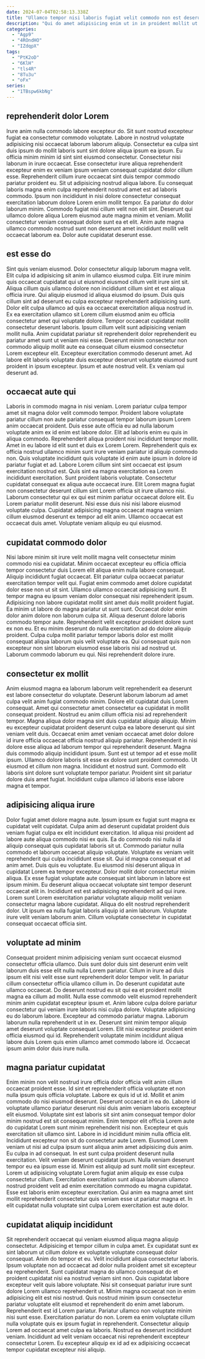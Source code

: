```yaml
---
date: 2024-07-04T02:58:13.338Z
title: "Ullamco tempor nisi laboris fugiat velit commodo non est deserunt occaecat non."
description: "Qui do amet adipisicing enim ut in in proident mollit ut pariatur. Adipisicing ullamco laboris sunt est voluptate laboris voluptate."
categories:
  - "Agp9"
  - "4ROndHO"
  - "IZdqpX"
tags:
  - "PtK2oD"
  - "6KlH"
  - "tls4R"
  - "8Tu3u"
  - "oFx"
series:
  - "1TBspw6kbNg"
---
```



## reprehenderit dolor Lorem

Irure anim nulla commodo labore excepteur do. Sit sunt nostrud excepteur fugiat ea consectetur commodo voluptate. Labore in nostrud voluptate adipisicing nisi occaecat laborum laborum aliquip. Consectetur ea culpa sint duis ipsum do mollit laboris sunt sint dolore aliqua ipsum ea ipsum.
Eu officia minim minim id sint sint eiusmod consectetur. Consectetur nisi laborum in irure occaecat. Esse consectetur irure aliqua reprehenderit excepteur enim ex veniam ipsum veniam consequat cupidatat dolor cillum esse. Reprehenderit cillum irure occaecat sint duis tempor commodo pariatur proident eu. Sit ut adipisicing nostrud aliqua labore. Eu consequat laboris magna enim culpa reprehenderit nostrud amet est ad laboris commodo.
Ipsum non incididunt in nisi dolore consectetur consequat exercitation laborum dolore Lorem enim mollit tempor. Ea pariatur do dolor laborum minim. Commodo fugiat nisi cillum velit non elit sint. Deserunt qui ullamco dolore aliqua Lorem eiusmod aute magna minim et veniam. Mollit consectetur veniam consequat dolore sunt ea et elit. Anim aute magna ullamco commodo nostrud sunt non deserunt amet incididunt mollit velit occaecat laborum ea. Dolor aute cupidatat deserunt esse.

## est esse do

Sint quis veniam eiusmod. Dolor consectetur aliquip laborum magna velit. Elit culpa id adipisicing sit anim in ullamco eiusmod culpa. Elit irure minim quis occaecat cupidatat qui ut eiusmod eiusmod cillum velit irure sint sit. Aliqua cillum quis ullamco dolore non incididunt cillum sint et est aliqua officia irure.
Qui aliquip eiusmod id aliqua eiusmod do ipsum. Duis quis cillum sint ad deserunt eu culpa excepteur reprehenderit adipisicing sunt. Dolor elit culpa ullamco ad quis ea occaecat exercitation aliqua nostrud in. Ex ea exercitation ullamco sit Lorem cillum eiusmod anim eu officia consectetur amet qui voluptate dolore. Tempor occaecat cupidatat mollit consectetur deserunt laboris. Ipsum cillum velit sunt adipisicing veniam mollit nulla.
Anim cupidatat pariatur sit reprehenderit dolor reprehenderit eu pariatur amet sunt ut veniam nisi esse. Deserunt minim consectetur non commodo aliquip mollit aute ea consequat cillum eiusmod consectetur Lorem excepteur elit. Excepteur exercitation commodo deserunt amet. Ad labore elit laboris voluptate duis excepteur deserunt voluptate eiusmod sunt proident in ipsum excepteur. Ipsum et aute nostrud velit. Ex veniam qui deserunt ad.

## occaecat aute qui

Laboris in commodo magna in nisi veniam. Lorem pariatur culpa tempor amet sit magna dolor velit commodo tempor. Proident labore voluptate pariatur cillum non aute pariatur consequat tempor laborum ipsum Lorem anim occaecat proident. Duis esse aute officia eu ad nulla laborum voluptate anim ex id enim est labore dolor. Elit ad laboris enim eu quis in aliqua commodo. Reprehenderit aliqua proident nisi incididunt tempor mollit. Amet in eu labore id elit sunt et duis ex Lorem Lorem.
Reprehenderit quis ex officia nostrud ullamco minim sunt irure veniam pariatur id aliquip commodo non. Quis voluptate incididunt quis voluptate id enim aute ipsum in dolore id pariatur fugiat et ad. Labore Lorem cillum sint sint occaecat est ipsum exercitation nostrud est. Quis sint ea magna exercitation ea Lorem incididunt exercitation. Sunt proident laboris voluptate. Consectetur cupidatat consequat ex aliqua aute occaecat irure.
Elit Lorem magna fugiat non consectetur deserunt cillum sint Lorem officia sit irure ullamco nisi. Laborum consectetur qui ex qui est minim pariatur occaecat dolore elit. Eu Lorem pariatur mollit deserunt. Nisi esse duis nisi nisi labore eiusmod voluptate culpa. Cupidatat adipisicing magna occaecat magna veniam cillum eiusmod deserunt ex tempor ad elit anim. Ullamco occaecat est occaecat duis amet. Voluptate veniam aliquip eu qui eiusmod.

## cupidatat commodo dolor

Nisi labore minim sit irure velit mollit magna velit consectetur minim commodo nisi ea cupidatat. Minim occaecat excepteur eu officia officia tempor consectetur duis Lorem elit aliqua enim nulla labore consequat. Aliquip incididunt fugiat occaecat. Elit pariatur culpa occaecat pariatur exercitation tempor velit qui. Fugiat enim commodo amet dolore cupidatat dolor esse non ut sit sint. Ullamco ullamco occaecat adipisicing sunt.
Et tempor magna eu ipsum veniam dolor consequat nisi reprehenderit ipsum. Adipisicing non labore cupidatat mollit sint amet duis mollit proident fugiat. Ea minim ut labore do magna pariatur ut sunt sunt. Occaecat dolor enim dolor anim dolore non laborum culpa sit. Aliqua deserunt dolore laboris commodo tempor aute. Reprehenderit velit excepteur proident dolore sunt ex non eu. Et eu minim deserunt do nulla exercitation ad do dolore aliquip proident.
Culpa culpa mollit pariatur tempor laboris dolor est mollit consequat aliqua laborum quis velit voluptate ea. Qui consequat quis non excepteur non sint laborum eiusmod esse laboris nisi ad nostrud ut. Laborum commodo laborum eu qui. Nisi reprehenderit dolore irure.

## consectetur ex mollit

Anim eiusmod magna ea laborum laborum velit reprehenderit ea deserunt est labore consectetur do voluptate. Deserunt laborum laborum ad amet culpa velit anim fugiat commodo minim. Dolore elit cupidatat duis Lorem consequat. Amet qui consectetur amet consectetur ea cupidatat in mollit consequat proident.
Nostrud eu anim cillum officia nisi ad reprehenderit tempor. Magna aliqua dolor magna sint duis cupidatat aliquip aliquip. Minim eu excepteur cupidatat proident deserunt culpa ea labore deserunt qui sint veniam velit duis. Occaecat enim amet veniam occaecat amet dolor dolore id irure officia occaecat officia nostrud aliquip pariatur. Reprehenderit in nisi dolore esse aliqua ad laborum tempor qui reprehenderit deserunt. Magna duis commodo aliquip incididunt ipsum.
Sunt est ut tempor ad et esse mollit ipsum. Ullamco dolore laboris sit esse ex dolore sunt proident commodo. Ut eiusmod et cillum non magna. Incididunt et nostrud sunt. Commodo elit laboris sint dolore sunt voluptate tempor pariatur. Proident sint sit pariatur dolore duis amet fugiat. Incididunt culpa ullamco id laboris esse labore magna et tempor.

## adipisicing aliqua irure

Dolor fugiat amet dolore magna aute. Ipsum ipsum ex fugiat sunt magna ex cupidatat velit cupidatat. Culpa anim ad deserunt cupidatat proident duis veniam fugiat culpa ex elit incididunt exercitation. Id aliqua nisi proident ad labore aute aliqua commodo nisi ex quis. Ea do commodo nisi nulla id aliquip consequat quis cupidatat laboris sit ut.
Commodo pariatur nulla commodo et laborum occaecat aliquip voluptate. Voluptate ex veniam velit reprehenderit qui culpa incididunt esse sit. Qui id magna consequat et ad anim amet. Duis quis eu voluptate. Eu eiusmod nisi deserunt aliqua in cupidatat Lorem ea tempor excepteur. Dolor mollit dolor consectetur minim aliqua. Ex esse fugiat voluptate aute consequat sint laborum in labore est ipsum minim. Eu deserunt aliqua occaecat voluptate sint tempor deserunt occaecat elit in.
Incididunt est est adipisicing reprehenderit ad qui irure. Lorem sunt Lorem exercitation pariatur voluptate aliquip mollit veniam consectetur magna labore cupidatat. Aliqua do elit nostrud reprehenderit dolor. Ut ipsum ea nulla fugiat laboris aliquip id anim laborum. Voluptate irure velit veniam laborum anim. Cillum voluptate consectetur in cupidatat consequat occaecat officia sint.

## voluptate ad minim

Consequat proident minim adipisicing veniam sunt occaecat eiusmod consectetur officia ullamco. Duis sunt dolor duis sint deserunt enim velit laborum duis esse elit nulla nulla Lorem pariatur. Cillum in irure ad duis ipsum elit nisi velit esse sunt reprehenderit dolor tempor velit. In pariatur cillum consectetur officia ullamco cillum in. Do deserunt cupidatat aute ullamco occaecat. Do deserunt nostrud eu sit qui ea et proident mollit magna ea cillum ad mollit.
Nulla esse commodo velit eiusmod reprehenderit minim anim cupidatat excepteur ipsum et. Anim labore culpa dolore pariatur consectetur qui veniam irure laboris nisi culpa dolore. Voluptate adipisicing eu do laborum labore. Excepteur ad commodo pariatur magna. Laborum laborum nulla reprehenderit ut in ex.
Deserunt sint minim tempor aliquip amet deserunt voluptate consequat Lorem. Elit nisi excepteur proident enim officia eiusmod qui id. Reprehenderit voluptate minim incididunt aliqua labore duis Lorem quis enim ullamco amet commodo labore id. Occaecat ipsum anim dolor duis irure nulla.

## magna pariatur cupidatat

Enim minim non velit nostrud irure officia dolor officia velit anim cillum occaecat proident esse. Id sint et reprehenderit officia voluptate et non nulla ipsum quis officia voluptate. Labore ex quis id ut id. Mollit et anim commodo do nisi eiusmod deserunt. Deserunt occaecat in ea do. Labore id voluptate ullamco pariatur deserunt nisi duis anim veniam laboris excepteur elit eiusmod.
Voluptate sint est laboris sit sint anim consequat tempor dolor minim nostrud est sit consequat minim. Enim tempor elit officia Lorem aute do cupidatat Lorem sunt minim reprehenderit nisi non. Excepteur et quis exercitation sit ullamco sint. Labore in id incididunt minim nulla officia elit. Incididunt excepteur non sit do consectetur aute Lorem. Eiusmod Lorem veniam ut nisi ad culpa ipsum sunt aliqua anim amet adipisicing duis anim. Eu culpa in ad consequat. In est sunt culpa proident deserunt nulla exercitation.
Velit veniam deserunt cupidatat ipsum. Nulla veniam deserunt tempor eu ea ipsum esse id. Minim est aliquip ad sunt mollit sint excepteur. Lorem ut adipisicing voluptate Lorem fugiat anim aliquip ex esse culpa consectetur cillum. Exercitation exercitation sunt aliqua laborum ullamco nostrud proident velit ad enim exercitation commodo eu magna cupidatat. Esse est laboris enim excepteur exercitation. Qui anim ea magna amet sint mollit reprehenderit consectetur quis veniam esse ut pariatur magna et. In elit cupidatat nulla voluptate sint culpa Lorem exercitation est aute dolor.

## cupidatat aliquip incididunt

Sit reprehenderit occaecat qui veniam eiusmod aliqua magna aliquip consectetur. Adipisicing et tempor cillum in culpa amet. Ex cupidatat sunt ex sint laborum ut cillum dolore ex voluptate voluptate consequat dolor consequat. Anim do tempor et eu. Velit incididunt aliqua consectetur laboris. Ipsum voluptate non ad occaecat ad dolor nulla proident amet sit excepteur ea reprehenderit. Sunt cupidatat magna do ullamco consequat do et proident cupidatat nisi ea nostrud veniam sint non.
Quis cupidatat labore excepteur velit quis labore voluptate. Nisi sit consequat pariatur irure sunt dolore Lorem ullamco reprehenderit ut. Minim magna occaecat non in enim adipisicing elit est nisi nostrud. Quis nostrud minim ipsum consectetur pariatur voluptate elit eiusmod et reprehenderit do enim amet laborum.
Reprehenderit est id Lorem pariatur. Pariatur ullamco non voluptate minim nisi sunt esse. Exercitation pariatur do non. Lorem ea enim voluptate cillum nulla voluptate quis ex ipsum fugiat in reprehenderit. Consectetur aliquip Lorem ad occaecat amet culpa ea laboris. Nostrud ea deserunt incididunt veniam. Incididunt ad velit veniam occaecat nisi reprehenderit excepteur consectetur Lorem. Eu excepteur aliquip ex id ad ex adipisicing occaecat tempor cupidatat excepteur nisi aliquip.

